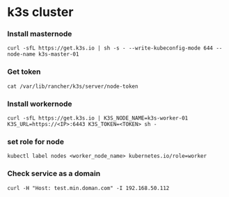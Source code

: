# k3s cluster

### Install masternode

```
curl -sfL https://get.k3s.io | sh -s - --write-kubeconfig-mode 644 --node-name k3s-master-01
```

### Get token
```
cat /var/lib/rancher/k3s/server/node-token
```

### Install workernode
```
curl -sfL https://get.k3s.io | K3S_NODE_NAME=k3s-worker-01 K3S_URL=https://<IP>:6443 K3S_TOKEN=<TOKEN> sh -
```

### set role for node
```
kubectl label nodes <worker_node_name> kubernetes.io/role=worker
```

### Check service as a domain
```
curl -H "Host: test.min.doman.com" -I 192.168.50.112
```
